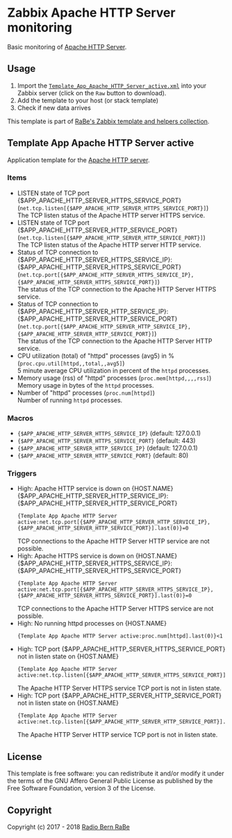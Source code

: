 # Zabbix Apache HTTP Server monitoring
Basic monitoring of [Apache HTTP Server](http://httpd.apache.org/).

## Usage
1. Import the
   [`Template_App_Apache_HTTP_Server_active.xml`](Template_App_Apache_HTTP_Server_active.xml)
   into your Zabbix server (click on the `Raw` button to download).
2. Add the template to your host (or stack template)
3. Check if new data arrives

This template is part of [RaBe's Zabbix template and helpers
collection](https://github.com/radiorabe/rabe-zabbix).
## Template App Apache HTTP Server active
Application template for the [Apache HTTP server](http://httpd.apache.org/).
### Items
* LISTEN state of TCP port {$APP_APACHE_HTTP_SERVER_HTTPS_SERVICE_PORT} (`net.tcp.listen[{$APP_APACHE_HTTP_SERVER_HTTPS_SERVICE_PORT}]`)  
  The TCP listen status of the Apache HTTP server HTTPS service.
* LISTEN state of TCP port {$APP_APACHE_HTTP_SERVER_HTTP_SERVICE_PORT} (`net.tcp.listen[{$APP_APACHE_HTTP_SERVER_HTTP_SERVICE_PORT}]`)  
  The TCP listen status of the Apache HTTP server HTTP service.
* Status of TCP connection to {$APP_APACHE_HTTP_SERVER_HTTPS_SERVICE_IP}:{$APP_APACHE_HTTP_SERVER_HTTPS_SERVICE_PORT} (`net.tcp.port[{$APP_APACHE_HTTP_SERVER_HTTPS_SERVICE_IP},{$APP_APACHE_HTTP_SERVER_HTTPS_SERVICE_PORT}]`)  
  The status of the TCP connection to the Apache HTTP Server HTTPS service.
* Status of TCP connection to {$APP_APACHE_HTTP_SERVER_HTTP_SERVICE_IP}:{$APP_APACHE_HTTP_SERVER_HTTP_SERVICE_PORT} (`net.tcp.port[{$APP_APACHE_HTTP_SERVER_HTTP_SERVICE_IP},{$APP_APACHE_HTTP_SERVER_HTTP_SERVICE_PORT}]`)  
  The status of the TCP connection to the Apache HTTP Server HTTP service.
* CPU utilization (total) of "httpd" processes (avg5) in % (`proc.cpu.util[httpd,,total,,avg5]`)  
  5 minute average CPU utilization in percent of the `httpd` processes.
* Memory usage (rss) of "httpd" processes (`proc.mem[httpd,,,,rss]`)  
  Memory usage in bytes of the `httpd` processes.
* Number of "httpd" processes (`proc.num[httpd]`)  
  Number of running `httpd` processes.
### Macros
* `{$APP_APACHE_HTTP_SERVER_HTTPS_SERVICE_IP}` (default: 127.0.0.1)
* `{$APP_APACHE_HTTP_SERVER_HTTPS_SERVICE_PORT}` (default: 443)
* `{$APP_APACHE_HTTP_SERVER_HTTP_SERVICE_IP}` (default: 127.0.0.1)
* `{$APP_APACHE_HTTP_SERVER_HTTP_SERVICE_PORT}` (default: 80)
### Triggers
* High: Apache HTTP service is down on {HOST.NAME} {$APP_APACHE_HTTP_SERVER_HTTP_SERVICE_IP}:{$APP_APACHE_HTTP_SERVER_HTTP_SERVICE_PORT}
  ```
  {Template App Apache HTTP Server active:net.tcp.port[{$APP_APACHE_HTTP_SERVER_HTTP_SERVICE_IP},{$APP_APACHE_HTTP_SERVER_HTTP_SERVICE_PORT}].last(0)}=0
  ```
  TCP connections to the Apache HTTP Server HTTP service are not possible.
* High: Apache HTTPS service is down on {HOST.NAME} {$APP_APACHE_HTTP_SERVER_HTTPS_SERVICE_IP}:{$APP_APACHE_HTTP_SERVER_HTTPS_SERVICE_PORT}
  ```
  {Template App Apache HTTP Server active:net.tcp.port[{$APP_APACHE_HTTP_SERVER_HTTPS_SERVICE_IP},{$APP_APACHE_HTTP_SERVER_HTTPS_SERVICE_PORT}].last(0)}=0
  ```
  TCP connections to the Apache HTTP Server HTTPS service are not possible.
* High: No running httpd processes on {HOST.NAME}
  ```
  {Template App Apache HTTP Server active:proc.num[httpd].last(0)}<1
  ```
* High: TCP port {$APP_APACHE_HTTP_SERVER_HTTPS_SERVICE_PORT} not in listen state on {HOST.NAME}
  ```
  {Template App Apache HTTP Server active:net.tcp.listen[{$APP_APACHE_HTTP_SERVER_HTTPS_SERVICE_PORT}].last(0)}=0
  ```
  The Apache HTTP Server HTTPS service TCP port is not in listen state.
* High: TCP port {$APP_APACHE_HTTP_SERVER_HTTP_SERVICE_PORT} not in listen state on {HOST.NAME}
  ```
  {Template App Apache HTTP Server active:net.tcp.listen[{$APP_APACHE_HTTP_SERVER_HTTP_SERVICE_PORT}].last(0)}=0
  ```
  The Apache HTTP Server HTTP service TCP port is not in listen state.

## License
This template is free software: you can redistribute it and/or modify it under
the terms of the GNU Affero General Public License as published by the Free
Software Foundation, version 3 of the License.

## Copyright
Copyright (c) 2017 - 2018 [Radio Bern RaBe](http://www.rabe.ch)
